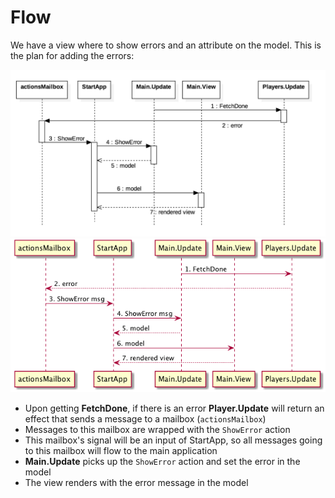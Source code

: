 # Flow

We have a view where to show errors and an attribute on the model. This is the plan for adding the errors:

![Flow](flow-v04.png)
![Flow](flow-v05.png)
- Upon getting __FetchDone__, if there is an error __Player.Update__ will return an effect that sends a message to a mailbox (`actionsMailbox`)
- Messages to this mailbox are wrapped with the `ShowError` action
- This mailbox's signal will be an input of StartApp, so all messages going to this mailbox will flow to the main application
- __Main.Update__ picks up the `ShowError` action and set the error in the model
- The view renders with the error message in the model